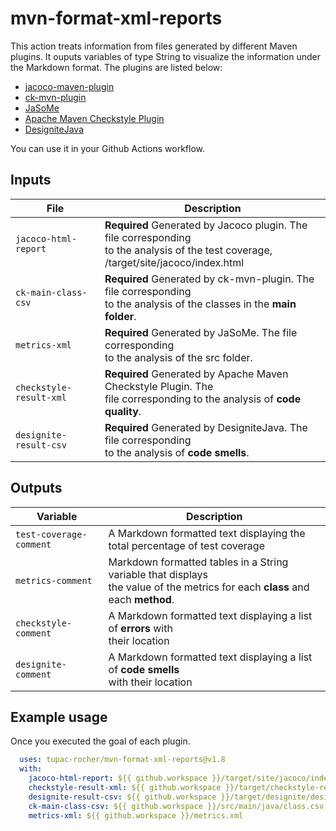 
# mvn-format-xml-reports

This action treats information from files generated by different Maven plugins. It ouputs variables of type String to visualize the information under the Markdown format.
The plugins are listed below:

- [jacoco-maven-plugin](https://www.eclemma.org/jacoco/trunk/doc/maven.html)
- [ck-mvn-plugin](https://github.com/jazzmuesli/ck-mvn-plugin)
- [JaSoMe](https://github.com/rodhilton/jasome)
- [Apache Maven Checkstyle Plugin](https://maven.apache.org/plugins/maven-checkstyle-plugin/)
- [DesigniteJava](https://github.com/tushartushar/DesigniteJava)

You can use it in your Github Actions workflow.

## Inputs

| File                    | Description                                                    |
| ----------------------- | -------------------------------------------------------------- |
| `jacoco-html-report`    | **Required** Generated by Jacoco plugin. The file corresponding<br/> to the analysis of the test coverage, /target/site/jacoco/index.html
| `ck-main-class-csv`     | **Required** Generated by ck-mvn-plugin. The file corresponding<br/> to the analysis of the classes in the **main folder**. |
| `metrics-xml`           | **Required** Generated by JaSoMe. The file corresponding<br/> to the analysis of the src folder. |
| `checkstyle-result-xml` | **Required** Generated by Apache Maven Checkstyle Plugin. The <br/>file corresponding to the analysis of **code quality**. |
| `designite-result-csv`  | **Required** Generated by DesigniteJava. The file corresponding<br/> to the analysis of **code smells**. |

## Outputs

| Variable                | Description                                                    |   
| ----------------------- | -------------------------------------------------------------- |
| `test-coverage-comment` | A Markdown formatted text displaying the total percentage of test coverage |
| `metrics-comment`       | Markdown formatted tables in a String variable that displays <br/>the value of the metrics for each **class** and each **method**. |
| `checkstyle-comment`    | A Markdown formatted text displaying a list of **errors** with<br/> their location |
| `designite-comment`     | A Markdown formatted text displaying a list of **code smells**<br/> with their location |

## Example usage

Once you executed the goal of each plugin.

```yaml
  uses: tupac-rocher/mvn-format-xml-reports@v1.8
  with:
    jacoco-html-report: ${{ github.workspace }}/target/site/jacoco/index.html
    checkstyle-result-xml: ${{ github.workspace }}/target/checkstyle-result.xml
    designite-result-csv: ${{ github.workspace }}/target/designite/designCodeSmells.csv
    ck-main-class-csv: ${{ github.workspace }}/src/main/java/class.csv
    metrics-xml: ${{ github.workspace }}/metrics.xml
```
